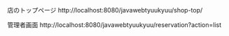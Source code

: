 店のトップページ
http://localhost:8080/javawebtyuukyuu/shop-top/

管理者画面
http://localhost:8080/javawebtyuukyuu/reservation?action=list
